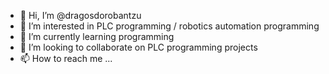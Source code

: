 - 👋 Hi, I’m @dragosdorobantzu
- 👀 I’m interested in PLC programming / robotics automation programming
- 🌱 I’m currently learning programming
- 💞️ I’m looking to collaborate on PLC programming projects
- 📫 How to reach me ...

<!---
dragosdorobantzu/dragosdorobantzu is a ✨ special ✨ repository because its `README.md` (this file) appears on your GitHub profile.
You can click the Preview link to take a look at your changes.
--->
